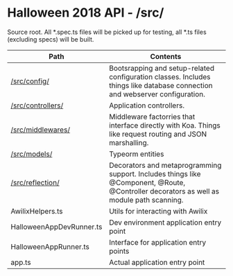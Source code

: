 # Halloween 2018 API - /src/
Source root. All *.spec.ts files will be picked up for testing, all *.ts files (excluding specs)
will be built.

| Path | Contents |
| ---  | ---      |
| [/src/config/](./config) | Bootsrapping and setup-related configuration classes. Includes things like database connection and webserver configuration. |
| [/src/controllers/](./controllers/) | Application controllers. |
| [/src/middlewares/](./middlewares/) | Middleware factorries that interface directly with Koa. Things like request routing and JSON marshalling. |
| [/src/models/](./models/) | Typeorm entities |
| [/src/reflection/](./reflection) | Decorators and metaprogramming support. Includes things like @Component, @Route, @Controller decorators as well as module path scanning. |
| AwilixHelpers.ts | Utils for interacting with Awilix |
| HalloweenAppDevRunner.ts | Dev environment application entry point |
| HalloweenAppRunner.ts | Interface for application entry points |
| app.ts | Actual application entry point |

